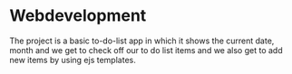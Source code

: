 # Webdevelopment
The project is a basic to-do-list app in which it shows the current date, month and we get to check off our to do list items and we also get to add new items by using ejs templates.
